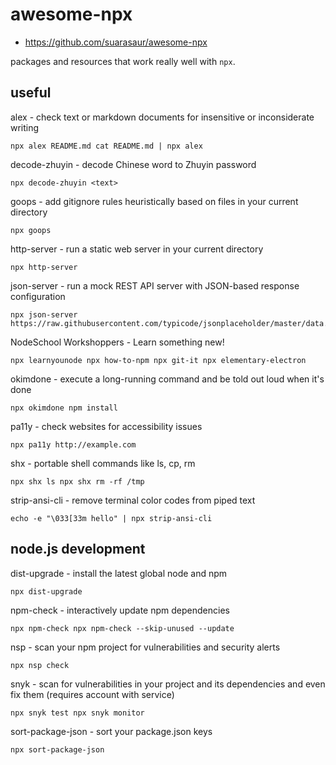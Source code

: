 # awesome-npx

* https://github.com/suarasaur/awesome-npx

packages and resources that work really well with `npx`.

## useful
alex - check text or markdown documents for insensitive or inconsiderate writing
```
npx alex README.md cat README.md | npx alex
```

decode-zhuyin - decode Chinese word to Zhuyin password
```
npx decode-zhuyin <text>
```

goops - add gitignore rules heuristically based on files in your current directory
```
npx goops
```

http-server - run a static web server in your current directory
```
npx http-server
```

json-server - run a mock REST API server with JSON-based response configuration
```
npx json-server https://raw.githubusercontent.com/typicode/jsonplaceholder/master/data.json
```

NodeSchool Workshoppers - Learn something new!
```
npx learnyounode npx how-to-npm npx git-it npx elementary-electron
```

okimdone - execute a long-running command and be told out loud when it's done
```
npx okimdone npm install
```

pa11y - check websites for accessibility issues
```
npx pa11y http://example.com
```

shx - portable shell commands like ls, cp, rm
```
npx shx ls npx shx rm -rf /tmp
```

strip-ansi-cli - remove terminal color codes from piped text
```
echo -e "\033[33m hello" | npx strip-ansi-cli
```

## node.js development
dist-upgrade - install the latest global node and npm
```
npx dist-upgrade
```

npm-check - interactively update npm dependencies
```
npx npm-check npx npm-check --skip-unused --update
```

nsp - scan your npm project for vulnerabilities and security alerts
```
npx nsp check
```

snyk - scan for vulnerabilities in your project and its dependencies and even fix them (requires account with service)
```
npx snyk test npx snyk monitor
```

sort-package-json - sort your package.json keys
```
npx sort-package-json
```